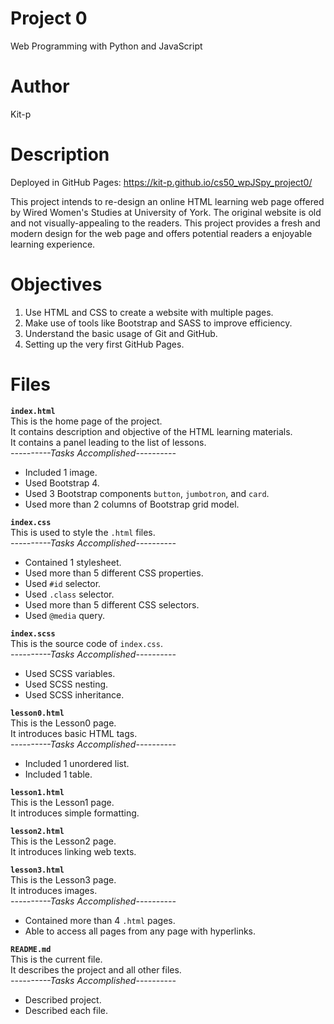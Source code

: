 # Project 0

Web Programming with Python and JavaScript

# Author
Kit-p

# Description

Deployed in GitHub Pages: https://kit-p.github.io/cs50_wpJSpy_project0/  

This project intends to re-design an online HTML learning web page offered by Wired Women's Studies at University of York. The original website is old and not visually-appealing to the readers. This project provides a fresh and modern design for the web page and offers potential readers a enjoyable learning experience.

# Objectives

1. Use HTML and CSS to create a website with multiple pages.  
2. Make use of tools like Bootstrap and SASS to improve efficiency.  
3. Understand the basic usage of Git and GitHub.  
4. Setting up the very first GitHub Pages.

# Files

**`index.html`**  
This is the home page of the project.  
It contains description and objective of the HTML learning materials.  
It contains a panel leading to the list of lessons.  
*----------Tasks Accomplished----------*  
- Included 1 image.  
- Used Bootstrap 4.  
- Used 3 Bootstrap components `button`, `jumbotron`, and `card`.  
- Used more than 2 columns of Bootstrap grid model.  

**`index.css`**  
This is used to style the `.html` files.  
*----------Tasks Accomplished----------*  
- Contained 1 stylesheet.  
- Used more than 5 different CSS properties.  
- Used `#id` selector.  
- Used `.class` selector.  
- Used more than 5 different CSS selectors.  
- Used `@media` query.  

**`index.scss`**  
This is the source code of `index.css`.  
*----------Tasks Accomplished----------*  
- Used SCSS variables.  
- Used SCSS nesting.  
- Used SCSS inheritance.  

**`lesson0.html`**  
This is the Lesson0 page.  
It introduces basic HTML tags.  
*----------Tasks Accomplished----------*  
- Included 1 unordered list.  
- Included 1 table.  

**`lesson1.html`**  
This is the Lesson1 page.  
It introduces simple formatting.  

**`lesson2.html`**  
This is the Lesson2 page.  
It introduces linking web texts.  

**`lesson3.html`**  
This is the Lesson3 page.  
It introduces images.  
*----------Tasks Accomplished----------*  
- Contained more than 4 `.html` pages.  
- Able to access all pages from any page with hyperlinks.  

**`README.md`**  
This is the current file.  
It describes the project and all other files.  
*----------Tasks Accomplished----------*  
- Described project.  
- Described each file.  